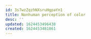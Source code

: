 ```yaml
---
id: 3s7wzZqzhNXsruHgpaYn1
title: Nonhuman perception of color
desc: ''
updated: 1624453496438
created: 1624453481861
---
```


